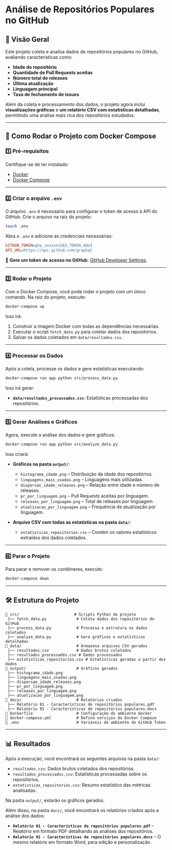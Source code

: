 # **Análise de Repositórios Populares no GitHub**

## 📌 **Visão Geral**
Este projeto coleta e analisa dados de repositórios populares no GitHub, avaliando características como:
- **Idade do repositório**
- **Quantidade de Pull Requests aceitas**
- **Número total de releases**
- **Última atualização**
- **Linguagem principal**
- **Taxa de fechamento de issues**

Além da coleta e processamento dos dados, o projeto agora inclui **visualizações gráficas** e **um relatório CSV com estatísticas detalhadas**, permitindo uma análise mais rica dos repositórios estudados.

---

## 🐳 **Como Rodar o Projeto com Docker Compose**

### **1️⃣ Pré-requisitos**
Certifique-se de ter instalado:
- [Docker](https://docs.docker.com/get-docker/)
- [Docker Compose](https://docs.docker.com/compose/install/)

---

### **2️⃣ Criar o arquivo `.env`**
O arquivo `.env` é necessário para configurar o token de acesso à API do GitHub. Crie o arquivo na raiz do projeto:

```sh
touch .env
```

Abra o `.env` e adicione as credenciais necessárias:
```ini
GITHUB_TOKEN=ghp_xxxxxxxSEU_TOKEN_AQUI
API_URL=https://api.github.com/graphql
```

🔹 **Gere um token de acesso no GitHub**: [GitHub Developer Settings](https://github.com/settings/tokens).

---

### **3️⃣ Rodar o Projeto**
Com o Docker Compose, você pode rodar o projeto com um único comando. Na raiz do projeto, execute:

```sh
docker-compose up
```

Isso irá:
1. Construir a imagem Docker com todas as dependências necessárias.
2. Executar o script `fetch_data.py` para coletar dados dos repositórios.
3. Salvar os dados coletados em `data/resultados.csv`.

---

### **4️⃣ Processar os Dados**
Após a coleta, processe os dados e gere estatísticas executando:

```sh
docker-compose run app python src/process_data.py
```

Isso irá gerar:
- **`data/resultados_processados.csv`**: Estatísticas processadas dos repositórios.

---

### **5️⃣ Gerar Análises e Gráficos**
Agora, execute a análise dos dados e gere gráficos:

```sh
docker-compose run app python src/analyze_data.py
```

Isso criará:
- **Gráficos na pasta `output/`**:
  - `histograma_idade.png` – Distribuição da idade dos repositórios.
  - `linguagens_mais_usadas.png` – Linguagens mais utilizadas.
  - `dispersao_idade_releases.png` – Relação entre idade e número de releases.
  - `pr_por_linguagem.png` – Pull Requests aceitas por linguagem.
  - `releases_por_linguagem.png` – Total de releases por linguagem.
  - `atualizacao_por_linguagem.png` – Frequência de atualização por linguagem.

- **Arquivo CSV com todas as estatísticas na pasta `data/`**:
  - `estatisticas_repositorios.csv` – Contém os valores estatísticos extraídos dos dados coletados.

---

### **6️⃣ Parar o Projeto**
Para parar e remover os contêineres, execute:

```sh
docker-compose down
```

---

## 🛠️ **Estrutura do Projeto**
```
📂 src/                        # Scripts Python do projeto
 ├── fetch_data.py             # Coleta dados dos repositórios do GitHub
 ├── process_data.py           # Processa e estrutura os dados coletados
 ├── analyze_data.py           # Gera gráficos e estatísticas detalhadas
📂 data/                        # Armazena arquivos CSV gerados
 ├── resultados.csv            # Dados brutos coletados
 ├── resultados_processados.csv # Dados processados
 ├── estatisticas_repositorios.csv # Estatísticas geradas a partir dos dados
📂 output/                      # Gráficos gerados
 ├── histograma_idade.png      
 ├── linguagens_mais_usadas.png
 ├── dispersao_idade_releases.png
 ├── pr_por_linguagem.png
 ├── releases_por_linguagem.png
 ├── atualizacao_por_linguagem.png
📂 docs/                        # Relatórios criados
 ├── Relatório 01 - Características de repositórios populares.pdf
 ├── Relatório 01 - Características de repositórios populares.docx
📄 Dockerfile                   # Configuração do ambiente Docker
📄 docker-compose.yml           # Define serviços do Docker Compose
📄 .env                         # Variáveis de ambiente do GitHub Token
```

---

## 📊 **Resultados**
Após a execução, você encontrará os seguintes arquivos na pasta `data/`:
- `resultados.csv`: Dados brutos coletados dos repositórios.
- `resultados_processados.csv`: Estatísticas processadas sobre os repositórios.
- `estatisticas_repositorios.csv`: Resumo estatístico das métricas analisadas.

Na pasta `output/`, estarão os gráficos gerados.

Além disso, na pasta `docs/`, você encontrará os relatórios criados após a análise dos dados:
- **`Relatório 01 - Características de repositórios populares.pdf`** – Relatório em formato PDF detalhando as análises dos repositórios.
- **`Relatório 01 - Características de repositórios populares.docx`** – O mesmo relatório em formato Word, para edição e personalização.
